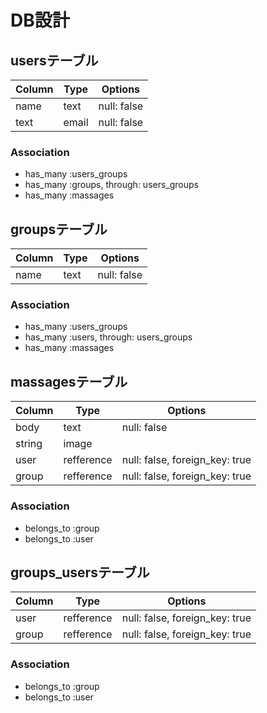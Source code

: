 # DB設計

## usersテーブル

|Column|Type|Options|
|------|----|-------|
|name|text|null: false|
|text|email|null: false|

### Association
- has_many :users_groups
- has_many :groups, through: users_groups
- has_many :massages


## groupsテーブル

|Column|Type|Options|
|------|----|-------|
|name|text|null: false|

### Association
- has_many :users_groups
- has_many :users, through: users_groups
- has_many :massages


## massagesテーブル

|Column|Type|Options|
|------|----|-------|
|body|text|null: false|
|string|image||
|user|refference|null: false, foreign_key: true|
|group|refference|null: false, foreign_key: true|

### Association
- belongs_to :group
- belongs_to :user


## groups_usersテーブル

|Column|Type|Options|
|------|----|-------|
|user|refference|null: false, foreign_key: true|
|group|refference|null: false, foreign_key: true|

### Association
- belongs_to :group
- belongs_to :user
